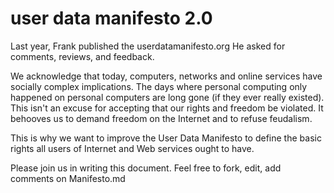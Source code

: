 # user data manifesto 2.0

Last year, Frank published the userdatamanifesto.org He asked for
comments, reviews, and feedback.

We acknowledge that today, computers, networks and online services
have socially complex implications. The days where personal
computing only happened on personal computers are long gone (if
they ever really existed).  This isn't an excuse for accepting
that our rights and freedom be violated. It behooves us to demand
freedom on the Internet and to refuse  feudalism. 

This is why we want to improve the User Data Manifesto to define
the basic rights all users of Internet and Web services ought to
have.

Please join us in writing this document. Feel free to fork, edit,
add comments on Manifesto.md


